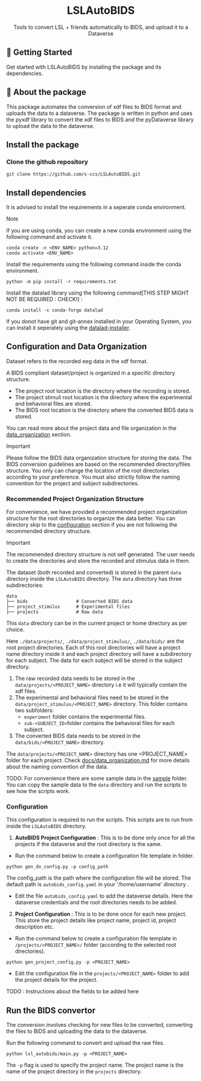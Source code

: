 
<h1 align="center">
  LSLAutoBIDS
</h1>
<p align="center"> Tools to convert LSL + friends automatically to BIDS, and upload it to a Dataverse </p>


## 🚀 Getting Started

Get started with LSLAutoBIDS by installing the package and its dependencies.

## 🔰 About the package
This package automates the conversion of xdf files to BIDS format and uploads the data to a dataverse. The package is written in python and uses the pyxdf library to convert the xdf files to BIDS and the pyDataverse library to upload the data to the dataverse.


## Install the package

### Clone the github repository
```
git clone https://github.com/s-ccs/LSLAutoBIDS.git

```
## Install dependencies

It is advised to install the requirements in a seperate conda environment.

> [!NOTE]  
> If you are using conda, you can create a new conda environment using the following command and activate it.
```
conda create -n <ENV_NAME> python=3.12
conda activate <ENV_NAME>
```
Install the requirements using the following command inside the conda environment.
```
python -m pip install -r requirements.txt
```

 Install the datalad library using the following command[THIS STEP MIGHT NOT BE REQUIRED : CHECK!] :
```
conda install -c conda-forge datalad
```
If you donot have git and git-annex installed in your Operating System, you can install it seperately using the [datalad-installer](https://github.com/datalad/datalad-installer).

## Configuration and Data Organization
Dataset refers to the recorded eeg data in the xdf format.

A BIDS compliant dataset/project is organized in a specific directory structure. 
- The project root location is the directory where the recording is stored. 
- The project stimuli root location is the directory where the experimental and behavioral files are stored.
- The BIDS root location is the directory where the converted BIDS data is stored.

You can read more about the project data and file organization in the [data_organization](docs/data_organization.md) section.

> [!IMPORTANT]
> Please follow the BIDS data organization structure for storing the data. The BIDS conversion guidelines are based on the recommended directory/files structure. You only can change the location of the root directories according to your preference. You must also strictly follow the naming convention for the project and subject subdirectories.

### Recommended Project Organization Structure

For convenience, we have provided a recommended project organization  structure for the root directories to organize the data better.
You can directory skip to the [configuration](#configuration) section if you are not following the recommended directory structure.

> [!IMPORTANT]
> The recommended directory structure is not self generated. The user needs to create the directories and store the recorded and stimulus data in them.

The dataset (both recorded and converted) is stored in the parent `data` directory inside the `LSLAutoBIDS` directory. The `data` directory has three subdirectories:
```
data
├── bids                  # Converted BIDS data
├── project_stimulus      # Experimental files
├── projects              # Raw data

```
This `data` directory can be in the current project or home directory as per choice.

Here `./data/projects/`, `./data/project_stimulus/`, `./data/bids/` are the root project directories. Each of this root directories will have a project name directory inside it and each project directory will have a subdirectory for each subject. The data for each subject will be stored in the subject directory.

1. The raw recorded data needs to be stored in the `data/projects/<PROJECT_NAME>` directory i.e it will typically contain the xdf files.
2. The experimental and behavioral files need to be stored in the `data/project_stimulus/<PROJECT_NAME>` directory.
This folder contains two subfolders:
    - `experiment` folder contains the experimental files.
    - `sub-<SUBJECT_ID>`folder contains the behavioral files for each subject.
3. The converted BIDS data needs to be stored in the `data/bids/<PROJECT_NAME>` directory.

The `data/projects/<PROJECT_NAME>` directory has one  <PROJECT_NAME> folder for each project. Check [docs/data_organization.md](./docs/data_organization.md) for more details about the naming convention of the data.

TODO: For convenience there are some sample data in the [sample](./sample/) folder. You can copy the sample data to the `data` directory and run the scripts to see how the scripts work.

### Configuration 

This configuration is required to run the scripts. This scripts are to run from inside the `LSLAutoBIDS` directory. 
1. __AutoBIDS Project Configuration__ : This is to be done only once for all the projects if the dataverse and the root directory is the same.
- Run the command below to create a configuration file template in folder.

```
python gen_dv_config.py -p config_path

```
The config_path is the path where the configuration file will be stored. The default path is `autobids_config.yaml` in your '/home/username' directory
. 
- Edit the file `autobids_config.yaml` to add the dataverse details. Here the dataverse credentials and the root directories needs to be added. 

2. __Project Configuration__ : This is to be done once for each new project. This store the project details like project name, project id, project description etc.
- Run the command below to create a configuration file template in `/projects/<PROJECT_NAME>/` folder (according to the selected root directories).

```
python gen_project_config.py -p <PROJECT_NAME>

```
- Edit the configuration file in the `projects/<PROJECT_NAME>` folder to add the project details for the project.

TODO : Instructions about the fields to be added here


## Run the BIDS convertor

The conversion involves checking for new files to be converted, converting the files to BIDS and uploading the data to the dataverse. 

Run the following command to convert and upload the raw files.

```
python lsl_autobids/main.py -p <PROJECT_NAME> 

```

The `-p` flag is used to specify the project name. The project name is the name of the project directory in the `projects` directory.